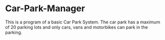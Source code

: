 # Car-Park-Manager
This is a	program of	a	basic	Car	Park	System.	The	car	park has	a	maximum	of	20	parking	lots	and	only	cars,	vans	and	motorbikes	can	park	in	the	parking.	
